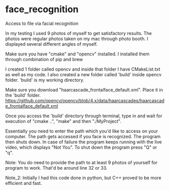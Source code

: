# face_recognition
Access to file via facial recognition

In my testing I used 9 photos of myself to get satisfactory results. The photos were regular photos taken on my mac through photo booth. I displayed several different angles of myself.

Make sure you have "cmake" and "opencv" installed. I installed them through combination of pip and brew

I created 1 folder called opencv and inside that folder I have CMakeList.txt as well as my code. I also created a new folder called 'build' inside opencv folder. 'build' is my working directory.

Make sure you download "haarcascade_frontalface_default.xml". Place it in the 'build' folder. https://github.com/opencv/opencv/blob/4.x/data/haarcascades/haarcascade_frontalface_default.xml

Once you access the 'build' directory through terminal, type in and wait for execution of "cmake ..", "make" and then "./MyProject". 

Essentially you need to enter the path which you'd like to access on your computer. The path gets accessed if you face is recognized. The program then shuts down. In case of failure the program keeps running with the live video, which displays "Not You". To shut down the program press "Q" or "q". 

Note: You do need to provide the path to at least 9 photos of yourself for program to work. That'd be around line 32 or 33. 

Note_2: Initially I had this code done in python, but C++ proved to be more efficient and fast. 


